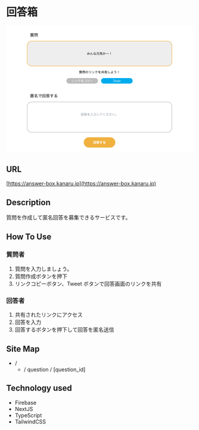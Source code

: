 # 回答箱

![screenshot](public/img/screenshot.png)

## URL

[https://answer-box.kanaru.jp](https://answer-box.kanaru.jp)

## Description

質問を作成して匿名回答を募集できるサービスです。

## How To Use

### 質問者

1. 質問を入力しましょう。
2. 質問作成ボタンを押下
3. リンクコピーボタン、Tweet ボタンで回答画面のリンクを共有

### 回答者

1. 共有されたリンクにアクセス
2. 回答を入力
3. 回答するボタンを押下して回答を匿名送信

## Site Map

- /
  - / question / [question_id]

## Technology used

- Firebase
- NextJS
- TypeScript
- TailwindCSS
